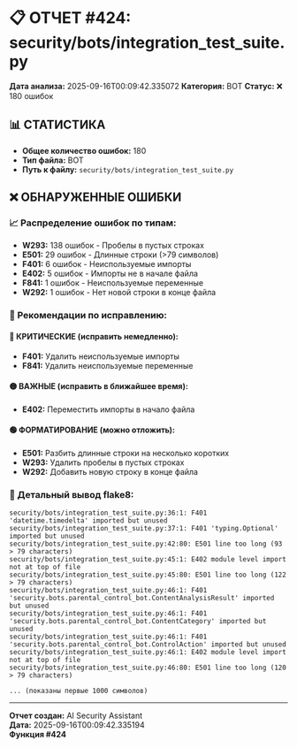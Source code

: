 # 📋 ОТЧЕТ #424: security/bots/integration_test_suite.py

**Дата анализа:** 2025-09-16T00:09:42.335072
**Категория:** BOT
**Статус:** ❌ 180 ошибок

## 📊 СТАТИСТИКА

- **Общее количество ошибок:** 180
- **Тип файла:** BOT
- **Путь к файлу:** `security/bots/integration_test_suite.py`

## ❌ ОБНАРУЖЕННЫЕ ОШИБКИ

### 📈 Распределение ошибок по типам:

- **W293:** 138 ошибок - Пробелы в пустых строках
- **E501:** 29 ошибок - Длинные строки (>79 символов)
- **F401:** 6 ошибок - Неиспользуемые импорты
- **E402:** 5 ошибок - Импорты не в начале файла
- **F841:** 1 ошибок - Неиспользуемые переменные
- **W292:** 1 ошибок - Нет новой строки в конце файла

### 🎯 Рекомендации по исправлению:

#### 🔴 КРИТИЧЕСКИЕ (исправить немедленно):
- **F401:** Удалить неиспользуемые импорты
- **F841:** Удалить неиспользуемые переменные

#### 🟡 ВАЖНЫЕ (исправить в ближайшее время):
- **E402:** Переместить импорты в начало файла

#### 🟢 ФОРМАТИРОВАНИЕ (можно отложить):
- **E501:** Разбить длинные строки на несколько коротких
- **W293:** Удалить пробелы в пустых строках
- **W292:** Добавить новую строку в конце файла

### 📝 Детальный вывод flake8:

```
security/bots/integration_test_suite.py:36:1: F401 'datetime.timedelta' imported but unused
security/bots/integration_test_suite.py:37:1: F401 'typing.Optional' imported but unused
security/bots/integration_test_suite.py:42:80: E501 line too long (93 > 79 characters)
security/bots/integration_test_suite.py:45:1: E402 module level import not at top of file
security/bots/integration_test_suite.py:45:80: E501 line too long (122 > 79 characters)
security/bots/integration_test_suite.py:46:1: F401 'security.bots.parental_control_bot.ContentAnalysisResult' imported but unused
security/bots/integration_test_suite.py:46:1: F401 'security.bots.parental_control_bot.ContentCategory' imported but unused
security/bots/integration_test_suite.py:46:1: F401 'security.bots.parental_control_bot.ControlAction' imported but unused
security/bots/integration_test_suite.py:46:1: E402 module level import not at top of file
security/bots/integration_test_suite.py:46:80: E501 line too long (120 > 79 characters)

... (показаны первые 1000 символов)
```

---
**Отчет создан:** AI Security Assistant  
**Дата:** 2025-09-16T00:09:42.335194  
**Функция #424**
